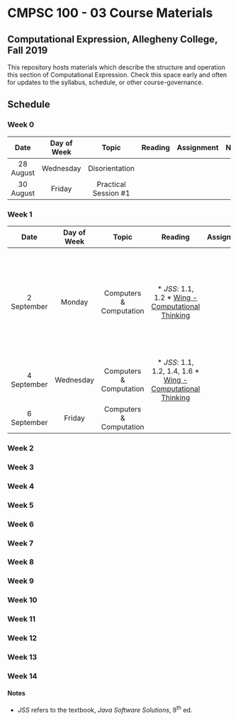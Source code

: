# CMPSC 100 - 03 Course Materials
## Computational Expression, Allegheny College, Fall 2019
This repository hosts materials which describe the structure and operation this section of Computational Expression. Check this space early and often for updates to the syllabus, schedule, or other course-governance.
## Schedule
### Week 0
|**Date**    |**Day of Week**|**Topic**              |**Reading**    |**Assignment**|**Notes**|
|:----------:|:-------------:|:---------------------:|:-------------:|:------------:|:-------:|
|28 August   |Wednesday      |Disorientation         |               |              |         |
|30 August   |Friday         |Practical Session #1   |               |              |         |
### Week 1
|**Date**    |**Day of Week**|**Topic**              |**Reading**    |**Assignment**|**Notes**|
|:----------:|:-------------:|:---------------------:|:------------------------------------------------------------------------------------------:|:------------:|:-----------------------------------------------------------:|
|2 September |Monday         |Computers & Computation|* _JSS_: 1.1, 1.2 * [Wing - Computational Thinking](Readings/Wing%20-%20Computational%20Thinking.pdf)|              |Yes, we labor on Labor Day; but not too much: there's no lab!|
|4 September |Wednesday      |Computers & Computation|* _JSS_: 1.1, 1.2, 1.4, 1.6 * [Wing - Computational Thinking](Readings/Wing%20-%20Computational%20Thinking.pdf)|              |          |
|6 September |Friday         |Computers & Computation|          |          |          |
### Week 2
### Week 3
### Week 4
### Week 5
### Week 6
### Week 7
### Week 8
### Week 9
### Week 10
### Week 11
### Week 12
### Week 13
### Week 14
#### Notes
* _JSS_ refers to the textbook, _Java Software Solutions_, 9<sup>th</sup> ed.